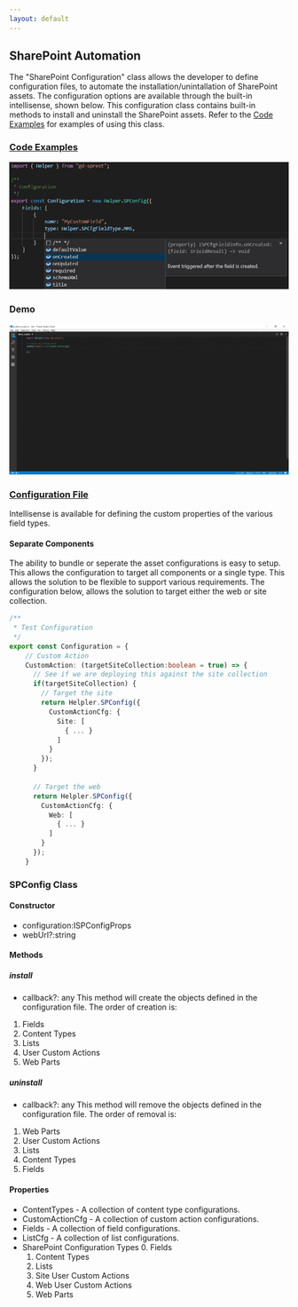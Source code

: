 ```yaml
---
layout: default
---
```


## SharePoint Automation

The "SharePoint Configuration" class allows the developer to define configuration files, to automate the installation/unintallation of SharePoint assets. The configuration options are available through the built-in intellisense, shown below. This configuration class contains built-in methods to install and uninstall the SharePoint assets. Refer to the [Code Examples](/examples/automation) for examples of using this class.

### [Code Examples](/examples/automation)

![SharePoint Enumerator Types](/assets/images/intellisense-ts-types-cfg-type.png)

### Demo

![Automation](/assets/images/demo-spcfg.gif)

### [Configuration File](automation-cfg-file)

Intellisense is available for defining the custom properties of the various field types.

#### Separate Components

The ability to bundle or seperate the asset configurations is easy to setup. This allows the configuration to target all components or a single type. This allows the solution to be flexible to support various requirements. The configuration below, allows the solution to target either the web or site collection.

```ts
/**
 * Test Configuration
 */
export const Configuration = {
    // Custom Action
    CustomAction: (targetSiteCollection:boolean = true) => {
      // See if we are deploying this against the site collection
      if(targetSiteCollection) {
        // Target the site
        return Helpler.SPConfig({
          CustomActionCfg: {
            Site: [
              { ... }
            ]
          }
        });
      }

      // Target the web
      return Helpler.SPConfig({
        CustomActionCfg: {
          Web: [
            { ... }
          ]
        }
      });
    }
```

### SPConfig Class

#### Constructor

* configuration:ISPConfigProps
* webUrl?:string

#### Methods

##### install

* callback?: any
This method will create the objects defined in the configuration file. The order of creation is:
1. Fields
2. Content Types
3. Lists
4. User Custom Actions
5. Web Parts

##### uninstall

* callback?: any
This method will remove the objects defined in the configuration file. The order of removal is:
1. Web Parts
2. User Custom Actions
3. Lists
4. Content Types
5. Fields

#### Properties

* ContentTypes - A collection of content type configurations.
* CustomActionCfg - A collection of custom action configurations.
* Fields - A collection of field configurations.
* ListCfg - A collection of list configurations.
* SharePoint Configuration Types
  0. Fields
  1. Content Types
  2. Lists
  3. Site User Custom Actions
  4. Web User Custom Actions
  5. Web Parts